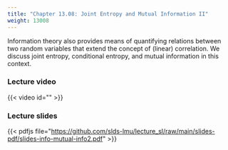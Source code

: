 ```yaml
---
title: "Chapter 13.08: Joint Entropy and Mutual Information II"
weight: 13008
---
```

Information theory also provides means of quantifying relations between two random variables that extend the concept of (linear) correlation. We discuss joint entropy, conditional entropy, and mutual information in this context. 

<!--more-->

### Lecture video

{{< video id="" >}}

### Lecture slides

{{< pdfjs file="https://github.com/slds-lmu/lecture_sl/raw/main/slides-pdf/slides-info-mutual-info2.pdf" >}}
